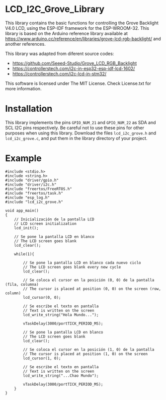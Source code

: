 # LCD_I2C_Grove_Library
This library contains the basic functions for controlling the Grove Backlight V4.0 LCD, using the ESP-IDF framework for the ESP-WROOM-32. This library is based on the Arduino reference library available at https://www.arduino.cc/reference/en/libraries/grove-lcd-rgb-backlight/ and another references.

This library was adapted from diferent source codes:
- https://github.com/Seeed-Studio/Grove_LCD_RGB_Backlight
- https://controllerstech.com/i2c-in-esp32-esp-idf-lcd-1602/ 
- https://controllerstech.com/i2c-lcd-in-stm32/

This software is licensed under The MIT License. Check License.txt for more information.

# Installation
This library implements the pins `GPIO_NUM_21` and `GPIO_NUM_22` as SDA and SCL I2C pins respectively. Be careful not to use these pins for other purposes when using this library.
Download the files `lcd_i2c_grove.h` and `lcd_i2c_grove.c`, and put them in the library directory of your project. 

# Example
~~~
#include <stdio.h>
#include <string.h>
#include "driver/gpio.h"
#include "driver/i2c.h"
#include "freertos/FreeRTOS.h"
#include "freertos/task.h"
#include "esp_log.h"
#include "lcd_i2c_grove.h"  

void app_main()
{
    // Inicialización de la pantalla LCD
    // LCD screen initialization
    lcd_init(); 
    
    // Se pone la pantalla LCD en blanco
    // The LCD screen goes blank
    lcd_clear(); 
   
    while(1){

        // Se pone la pantalla LCD en blanco cada nuevo ciclo
        // The LCD screen goes blank every new cycle
        lcd_clear(); 
        
        // Se coloca el cursor en la posición (0, 0) de la pantalla (fila, columna)
        // The cursor is placed at position (0, 0) on the screen (row, column)
        lcd_cursor(0, 0); 

        // Se escribe el texto en pantalla
        // Text is written on the screen
        lcd_write_string("Hola Mundo..."); 
        
        vTaskDelay(3000/portTICK_PERIOD_MS); 
        
        // Se pone la pantalla LCD en blanco
        // The LCD screen goes blank
        lcd_clear(); 
        
        // Se coloca el cursor en la posición (1, 0) de la pantalla
        // The cursor is placed at position (1, 0) on the screen
        lcd_cursor(1, 0); 
        
        // Se escribe el texto en pantalla
        // Text is written on the screen
        lcd_write_string("...Chao Mundo");  
        
        vTaskDelay(3000/portTICK_PERIOD_MS);
    }
}
~~~

